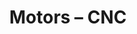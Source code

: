 ---
title: "Motors – CNC"
description: "More precise Computerized Numerical Control for motors"
parent: "general"
---